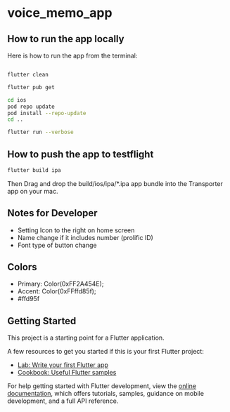 # voice_memo_app


## How to run the app locally
Here is how to run the app from the terminal: 


```bash

flutter clean

flutter pub get

cd ios
pod repo update
pod install --repo-update
cd ..

flutter run --verbose


```

## How to push the app to testflight

```bash
flutter build ipa


```

Then Drag and drop the build/ios/ipa/*.ipa app bundle into the Transporter app on your mac.




## Notes for Developer

- Setting Icon to the right on home screen
- Name change if it includes number (prolific ID)
- Font type of button change

## Colors
- Primary: Color(0xFF2A454E);
- Accent: Color(0xFFffd85f);
- #ffd95f


## Getting Started

This project is a starting point for a Flutter application.

A few resources to get you started if this is your first Flutter project:

- [Lab: Write your first Flutter app](https://docs.flutter.dev/get-started/codelab)
- [Cookbook: Useful Flutter samples](https://docs.flutter.dev/cookbook)

For help getting started with Flutter development, view the
[online documentation](https://docs.flutter.dev/), which offers tutorials,
samples, guidance on mobile development, and a full API reference.
